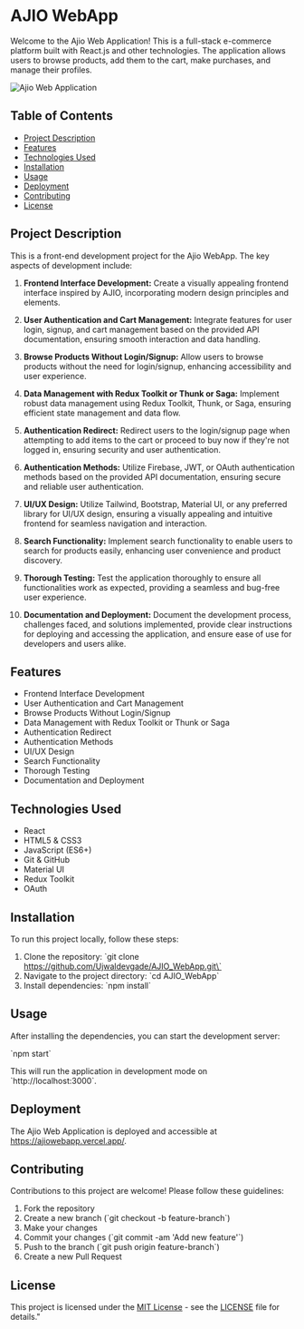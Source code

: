 # AJIO WebApp

Welcome to the Ajio Web Application! This is a full-stack e-commerce platform built with React.js and other technologies. The application allows users to browse products, add them to the cart, make purchases, and manage their profiles.

![Ajio Web Application](images/Screenshot.png)

## Table of Contents

- [Project Description](#project-description)
- [Features](#features)
- [Technologies Used](#technologies-used)
- [Installation](#installation)
- [Usage](#usage)
- [Deployment](#deployment)
- [Contributing](#contributing)
- [License](#license)

## Project Description

This is a front-end development project for the Ajio WebApp. The key aspects of development include:

1. **Frontend Interface Development:** Create a visually appealing frontend interface inspired by AJIO, incorporating modern design principles and elements.

2. **User Authentication and Cart Management:** Integrate features for user login, signup, and cart management based on the provided API documentation, ensuring smooth interaction and data handling.

3. **Browse Products Without Login/Signup:** Allow users to browse products without the need for login/signup, enhancing accessibility and user experience.

4. **Data Management with Redux Toolkit or Thunk or Saga:** Implement robust data management using Redux Toolkit, Thunk, or Saga, ensuring efficient state management and data flow.

5. **Authentication Redirect:** Redirect users to the login/signup page when attempting to add items to the cart or proceed to buy now if they're not logged in, ensuring security and user authentication.

6. **Authentication Methods:** Utilize Firebase, JWT, or OAuth authentication methods based on the provided API documentation, ensuring secure and reliable user authentication.

7. **UI/UX Design:** Utilize Tailwind, Bootstrap, Material UI, or any preferred library for UI/UX design, ensuring a visually appealing and intuitive frontend for seamless navigation and interaction.

8. **Search Functionality:** Implement search functionality to enable users to search for products easily, enhancing user convenience and product discovery.

9. **Thorough Testing:** Test the application thoroughly to ensure all functionalities work as expected, providing a seamless and bug-free user experience.

10. **Documentation and Deployment:** Document the development process, challenges faced, and solutions implemented, provide clear instructions for deploying and accessing the application, and ensure ease of use for developers and users alike.

## Features

- Frontend Interface Development
- User Authentication and Cart Management
- Browse Products Without Login/Signup
- Data Management with Redux Toolkit or Thunk or Saga
- Authentication Redirect
- Authentication Methods
- UI/UX Design
- Search Functionality
- Thorough Testing
- Documentation and Deployment

## Technologies Used

- React
- HTML5 & CSS3
- JavaScript (ES6+)
- Git & GitHub
- Material UI
- Redux Toolkit
- OAuth

## Installation

To run this project locally, follow these steps:

1. Clone the repository:
   \`git clone https://github.com/Ujwaldevgade/AJIO_WebApp.git\`
2. Navigate to the project directory:
   \`cd AJIO_WebApp\`
3. Install dependencies:
   \`npm install\`

## Usage

After installing the dependencies, you can start the development server:

\`npm start\`

This will run the application in development mode on \`http://localhost:3000\`.

## Deployment

The Ajio Web Application is deployed and accessible at https://ajiowebapp.vercel.app/.

## Contributing

Contributions to this project are welcome! Please follow these guidelines:

1. Fork the repository
2. Create a new branch (\`git checkout -b feature-branch\`)
3. Make your changes
4. Commit your changes (\`git commit -am 'Add new feature'\`)
5. Push to the branch (\`git push origin feature-branch\`)
6. Create a new Pull Request

## License

This project is licensed under the [MIT License](https://opensource.org/licenses/MIT) - see the [LICENSE](LICENSE) file for details."
